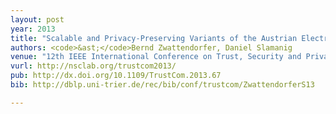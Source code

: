 ```yaml
---
layout: post
year: 2013
title: "Scalable and Privacy-Preserving Variants of the Austrian Electronic Mandate System in the Public Cloud"
authors: <code>&ast;</code>Bernd Zwattendorfer, Daniel Slamanig
venue: "12th IEEE International Conference on Trust, Security and Privacy in Computing and Communications - IEEE TrustCom 2013"
vurl: http://nsclab.org/trustcom2013/
pub: http://dx.doi.org/10.1109/TrustCom.2013.67
bib: http://dblp.uni-trier.de/rec/bib/conf/trustcom/ZwattendorferS13

---
```


